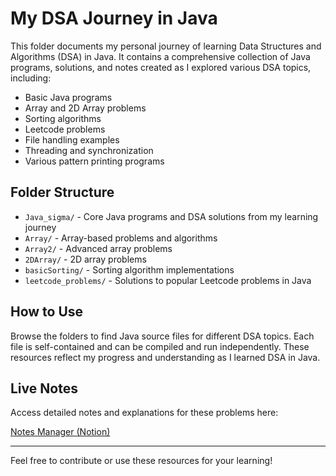 
# My DSA Journey in Java

This folder documents my personal journey of learning Data Structures and Algorithms (DSA) in Java. It contains a comprehensive collection of Java programs, solutions, and notes created as I explored various DSA topics, including:

- Basic Java programs
- Array and 2D Array problems
- Sorting algorithms
- Leetcode problems
- File handling examples
- Threading and synchronization
- Various pattern printing programs


## Folder Structure

- `Java_sigma/` - Core Java programs and DSA solutions from my learning journey
- `Array/` - Array-based problems and algorithms
- `Array2/` - Advanced array problems
- `2DArray/` - 2D array problems
- `basicSorting/` - Sorting algorithm implementations
- `leetcode_problems/` - Solutions to popular Leetcode problems in Java


## How to Use

Browse the folders to find Java source files for different DSA topics. Each file is self-contained and can be compiled and run independently. These resources reflect my progress and understanding as I learned DSA in Java.

## Live Notes

Access detailed notes and explanations for these problems here:

[Notes Manager (Notion)](https://javadsa.notion.site/Notes-Manager-25cb2e7bd3eb809baf08ce520cacce89)

---

Feel free to contribute or use these resources for your learning!
